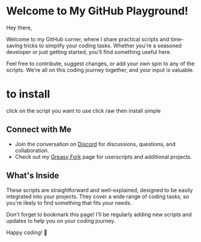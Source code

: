# Welcome to My GitHub Playground!
Hey there,

Welcome to my GitHub corner, where I share practical scripts and time-saving tricks to simplify your coding tasks.
Whether you're a seasoned developer or just getting started, you'll find something useful here.

Feel free to contribute, suggest changes, or add your own spin to any of the scripts.
We're all on this coding journey together, and your input is valuable.

# to install 
click on the script you want to use click raw then install simple

## Connect with Me

- Join the conversation on [Discord](https://discord.gg/HJJqRZpH2D) for discussions, questions, and collaboration.
- Check out my [Greasy Fork](https://greasyfork.org/en/users/1102006-skyline1) page for userscripts and additional projects.

## What's Inside

These scripts are straightforward and well-explained, designed to be easily integrated into your projects.
They cover a wide range of coding tasks, so you're likely to find something that fits your needs.

Don't forget to bookmark this page! I'll be regularly adding new scripts and updates to help you on your coding journey.

Happy coding! 🚀
